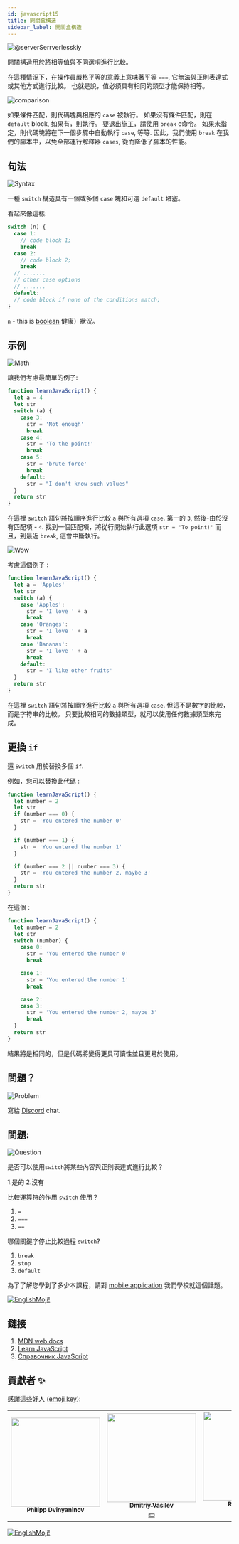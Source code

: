 ```yaml
---
id: javascript15
title: 開關盒構造
sidebar_label: 開關盒構造
---
```


![@serverSerrverlesskiy](/img/javascript/headers/14.jpg)

開關構造用於將相等值與不同選項進行比較。

在這種情況下，在操作員嚴格平等的意義上意味著平等 `===`, 它無法與正則表達式或其他方式進行比較。 也就是說，值必須具有相同的類型才能保持相等。

![comparison](https://media.giphy.com/media/icJA0VF7ntoEL18Jez/giphy.gif)

如果條件匹配，則代碼塊與相應的 `case` 被執行。 如果沒有條件匹配，則在 `default` block, 如果有，則執行。 要退出施工，請使用 `break` c命令。 如果未指定，則代碼塊將在下一個步驟中自動執行 `case`, 等等. 因此，我們使用 `break` 在我們的腳本中，以免全部運行解釋器 `cases`, 從而降低了腳本的性能。

## 句法

![Syntax](https://media.giphy.com/media/yR4xZagT71AAM/giphy.gif)

一種 `switch` 構造具有一個或多個 `case` 塊和可選 `default` 堵塞。

看起來像這樣:

```jsx
switch (n) {
  case 1:
    // code block 1;
    break
  case 2:
    // code block 2;
    break
  // .......
  // other case options
  // .......
  default:
  // code block if none of the conditions match;
}
```

`n` - this is [boolean](https://jscamp.app/docs/javascript08) 健康）狀況。

## 示例

![Math](https://media.giphy.com/media/xT1Ra5h24Eliux3UVq/giphy.gif)

讓我們考慮最簡單的例子:

```jsx live
function learnJavaScript() {
  let a = 4
  let str
  switch (a) {
    case 3:
      str = 'Not enough'
      break
    case 4:
      str = 'To the point!'
      break
    case 5:
      str = 'brute force'
      break
    default:
      str = "I don't know such values"
  }
  return str
}
```

在這裡 `switch` 語句將按順序進行比較 `a` 與所有選項 `case`.
第一的 `3`, 然後-由於沒有匹配項 - `4`. 找到一個匹配項，將從行開始執行此選項 `str = 'To point!'` 而且，到最近 `break`, 這會中斷執行。

![Wow](https://media.giphy.com/media/3oriO13KTkzPwTykp2/giphy.gif)

考慮這個例子 :

```jsx live
function learnJavaScript() {
  let a = 'Apples'
  let str
  switch (a) {
    case 'Apples':
      str = 'I love ' + a
      break
    case 'Oranges':
      str = 'I love ' + a
      break
    case 'Bananas':
      str = 'I love ' + a
      break
    default:
      str = 'I like other fruits'
  }
  return str
}
```

在這裡 `switch` 語句將按順序進行比較 `a` 與所有選項 `case`. 但這不是數字的比較，而是字符串的比較。 只要比較相同的數據類型，就可以使用任何數據類型來完成。

## 更換 `if`

還 `Switch` 用於替換多個 `if`.

例如，您可以替換此代碼 :

```jsx live
function learnJavaScript() {
  let number = 2
  let str
  if (number === 0) {
    str = 'You entered the number 0'
  }

  if (number === 1) {
    str = 'You entered the number 1'
  }

  if (number === 2 || number === 3) {
    str = 'You entered the number 2, maybe 3'
  }
  return str
}
```

在這個 :

```jsx live
function learnJavaScript() {
  let number = 2
  let str
  switch (number) {
    case 0:
      str = 'You entered the number 0'
      break

    case 1:
      str = 'You entered the number 1'
      break

    case 2:
    case 3:
      str = 'You entered the number 2, maybe 3'
      break
  }
  return str
}
```

結果將是相同的，但是代碼將變得更具可讀性並且更易於使用。

## 問題？

![Problem](https://media.giphy.com/media/xTiTnGeUsWOEwsGoG4/giphy.gif)

寫給 [Discord](https://discord.gg/6GDAfXn) chat.

## 問題:

![Question](https://media.giphy.com/media/l0HlRnAWXxn0MhKLK/giphy.gif)

是否可以使用`switch`將某些內容與正則表達式進行比較？

1.是的
2.沒有

比較運算符的作用 `switch` 使用？

1. `=`
2. `===`
3. `==`

哪個關鍵字停止比較過程 `switch`?

1. `break`
2. `stop`
3. `default`

為了了解您學到了多少本課程，請對 [mobile application](http://onelink.to/njhc95) 我們學校就這個話題。

[![EnglishMoji!](/img/logo/NeuroCoder.png)](https://vk.com/neurocoder)

## 鏈接

1.  [MDN web docs](https://developer.mozilla.org/ru/docs/Web/JavaScript/Reference/Statements/switch)
2.  [Learn JavaScript](https://learn.javascript.ru/switch)
3.  [Справочник JavaScript](https://javascript.ru/switch)

## 貢獻者 ✨

感謝這些好人 ([emoji key](https://allcontributors.org/docs/en/emoji-key)):

<!-- ALL-CONTRIBUTORS-LIST:START - Do not remove or modify this section -->
<!-- prettier-ignore-start -->
<!-- markdownlint-disable -->
<table>
  <tr>
    <td align="center"><a href="https://github.com/FELiX-RN"><img src="https://avatars0.githubusercontent.com/u/72006627?v=4?s=200" width="200px;" alt=""/><br /><sub><b>Philipp Dvinyaninov</b></sub></a><br /><a href="https://github.com/gHashTag/react-native-village/commits?author=FELiX-RN" title="Documentation">  </a></td>
    <td align="center"><a href="https://fullstackserverless.github.io/"><img src="https://avatars0.githubusercontent.com/u/6774813?v=4?s=200" width="200px;" alt=""/><br /><sub><b>Dmitriy Vasilev</b></sub></a><br /><a href="#financial-gHashTag" title="Financial">💵</a></td>
    <td align="center"><a href="https://github.com/Resoner2005"><img src="https://avatars1.githubusercontent.com/u/75675814?v=4?s=200" width="200px;" alt=""/><br /><sub><b>Resoner2005</b></sub></a><br /><a href="https://github.com/gHashTag/react-native-village/issues?q=author%3AResoner2005" title="Bug reports">🐛 🎨 🖋</a></td>
    <td align="center"><a href="https://github.com/Navernoss"><img src="https://avatars0.githubusercontent.com/u/75784137?v=4?s=200" width="200px;" alt=""/><br /><sub><b>Navernoss</b></sub></a><br /><a href="#content-Navernoss" title="Content">🖋 🐛 🎨 </a></td>
  </tr>
  
</table>

<!-- markdownlint-restore -->
<!-- prettier-ignore-end -->

<!-- ALL-CONTRIBUTORS-LIST:END -->

[![EnglishMoji!](/img/logo/NeuroCoder.png)](https://vk.com/neurocoder)
